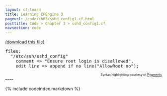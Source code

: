 ```yaml
---
layout: cf-learn
title: Learning CFEngine 3
pageurl: /code/ch03/sshd_config1.cf.html
posttitle: Code > Chapter 3 > sshd_config1.cf
navsection: code
---
```


[(download this file)](https://raw.github.com/zzamboni/cf-learn.info/master/src/ch03/sshd_config1.cf)

<div class="highlight"><pre><span class="kd">files</span><span class="p">:</span>
  <span class="s">&quot;/etc/ssh/sshd_config&quot;</span>
    <span class="kr">comment</span> <span class="o">=&gt;</span> <span class="s">&quot;Ensure root login is disallowed&quot;</span><span class="p">,</span>
    <span class="kr">edit_line</span> <span class="o">=&gt;</span> <span class="nf">append_if_no_line</span><span class="p">(</span><span class="s">&quot;AllowRoot no&quot;</span><span class="p">);</span>
</pre></div>

<div align="right"><font size="-2">Syntax highlighting courtesy of <a href="http://blog.zzamboni.org/cfengine3-lexer-for-pygments">Pygments</a></font></div>
----

{% include codeindex.markdown %}
